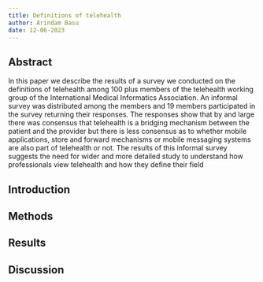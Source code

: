 ```yaml
---
title: Definitions of telehealth
author: Arindam Basu
date: 12-06-2023
---
```


## Abstract
In this paper we describe the results of a survey we conducted on the definitions of telehealth among 100 plus members of the telehealth working group of the International Medical Informatics Association. An informal survey was distributed among the members and 19 members participated in the survey returning their responses. The responses show that by and large there was consensus that telehealth is a bridging mechanism between the patient and the provider but there is less consensus as to whether mobile applications, store and forward mechanisms or mobile messaging systems are also part of telehealth or not. The results of this informal survey suggests the need for wider and more detailed study to understand how professionals view telehealth and how they define their field

## Introduction

## Methods

## Results

## Discussion


